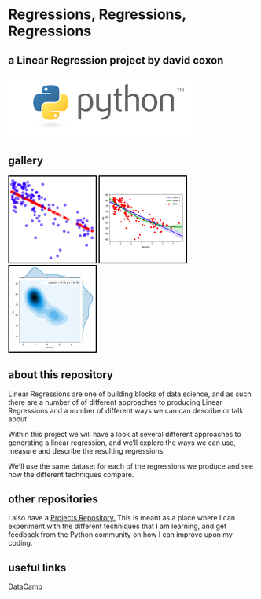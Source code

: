 # Regressions, Regressions, Regressions

## a Linear Regression project by david coxon

![Python](Images/python.png?raw=true)  

## gallery

![LinearRegression](Images/statsmodel_linear.png?raw=true)
![HigherOrderRegression](Images/higherorder.png?raw=true)
![HeatMap](Images/seabornheatmap.png?raw=true)

## about this repository

Linear Regressions are one of building blocks of data science, and as such there are a number of of different approaches to producing Linear Regressions and a number of different ways we can can describe or talk about. 

Within this project we will have a look at several different approaches to generating a linear regression, and we’ll explore the ways we can use, measure and describe the resulting regressions.

We'll use the same dataset for each of the regressions we produce and see how the different techniques compare.

## other repositories

I also have a [Projects Repository.](https://github.com/davidcoxon/Python/tree/master/Projects).This is meant as a place where I can experiment with the different techniques that I am learning, and get feedback from the Python community on how I can improve upon my coding. 

## useful links

[DataCamp](https://www.datacamp.com/)





